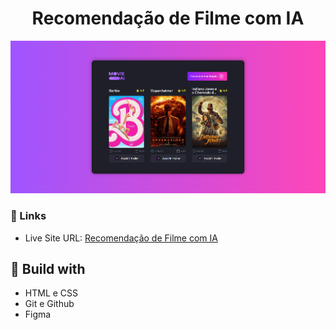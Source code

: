 <h1 align="center">Recomendação de Filme com IA</h1>

![](./screenshot.png)

### 🔗 Links

- Live Site URL: [Recomendação de Filme com IA](https://lucazcruz.github.io/bora-codar/ai-movie-recommendation/)

## 🚀 Build with

- HTML e CSS
- Git e Github
- Figma
